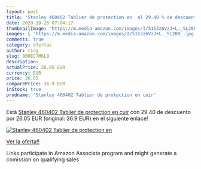 ```yaml
---
layout: post
title: 'Stanley 460402 Tablier de protection en  al 29.40 % de descuento'
date: 2020-10-26 07:04:17
thumbnailImage: 'https://m.media-amazon.com/images/I/51S3z6VzJ+L._SL200_.jpg'
images: [ 'https://m.media-amazon.com/images/I/51S3z6VzJ+L._SL200_.jpg' ]
comments: true
category: ofertas
author: ring
slug: B00EC7M6L8
description:
actualPrice: 26.05 EUR
currency: EUR
price: 26.05
comparePrice: 36.9 EUR
inStock: true
prodname: 'Stanley 460402 Tablier de protection en cuir'
---
```


Está [Stanley 460402 Tablier de protection en cuir](https://www.amazon.fr/dp/B00EC7M6L8/?tag=tolees0d-21) con 29.40 de descuento por 26.05 EUR (original: 36.9 EUR) en el siguiente enlace!

[![Stanley 460402 Tablier de protection en ](https://m.media-amazon.com/images/I/51S3z6VzJ+L._SL200_.jpg)](https://www.amazon.fr/dp/B00EC7M6L8/?tag=tolees0d-21)

[Ver la oferta!!](https://www.amazon.fr/dp/B00EC7M6L8/?tag=tolees0d-21)

Links participate in Amazon Associate program and might generate a comission on qualifying sales



